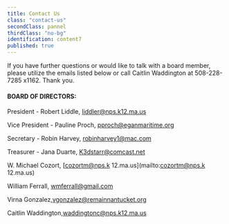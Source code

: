 ```yaml
---
title: Contact Us
class: "contact-us"
secondClass: pannel
thirdClass: "no-bg"
identification: content7
published: true
---
```


If you have further questions or would like to talk with a board member, please utilize the emails listed below or call Caitlin Waddington at 508-228-7285 x1162.  Thank you.

<h4>BOARD OF DIRECTORS:</h4>

<span class="bold"> President - Robert Liddle</span>, [liddler@nps.k12.ma.us](mailto:liddler@nps.k12.ma.us)

<span class="bold"> Vice President - Pauline Proch</span>, [pproch@eganmaritime.org](mailto:pproch@eganmaritime.org)

<span class="bold"> Secretary - Robin Harvey</span>, [robinharvey1@mac.com](mailto:robinharvey1@mac.com)

<span class="bold"> Treasurer - Jana Duarte</span>, [K3dstarr@comcast.net](mailto:K3dstarr@comcast.net)

W. Michael Cozort, [cozortm@nps.k 12.ma.us](mailto:cozortm@nps.k 12.ma.us)

William Ferrall, [wmferrall@gmail.com](mailto:wmferrall@gmail.com)

Virna Gonzalez,[vgonzalez@remainnantucket.org](mailto:vgonzalez@remainnantucket.org)

Caitlin Waddington,[waddingtonc@nps.k12.ma.us](mailto:waddingtonc@nps.k12.ma.us)
